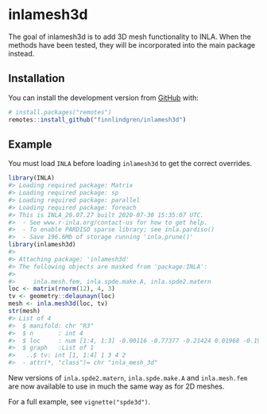 
<!-- README.md is generated from README.Rmd. Please edit that file -->

# inlamesh3d

<!-- badges: start -->

<!-- badges: end -->

The goal of inlamesh3d is to add 3D mesh functionality to INLA. When the
methods have been tested, they will be incorporated into the main
package instead.

## Installation

You can install the development version from
[GitHub](https://github.com/) with:

``` r
# install.packages("remotes")
remotes::install_github("finnlindgren/inlamesh3d")
```

## Example

You must load `INLA` before loading `inlamesh3d` to get the correct
overrides.

``` r
library(INLA)
#> Loading required package: Matrix
#> Loading required package: sp
#> Loading required package: parallel
#> Loading required package: foreach
#> This is INLA_20.07.27 built 2020-07-30 15:35:07 UTC.
#>  - See www.r-inla.org/contact-us for how to get help.
#>  - To enable PARDISO sparse library; see inla.pardiso()
#>  - Save 196.6Mb of storage running 'inla.prune()'
library(inlamesh3d)
#> 
#> Attaching package: 'inlamesh3d'
#> The following objects are masked from 'package:INLA':
#> 
#>     inla.mesh.fem, inla.spde.make.A, inla.spde2.matern
loc <- matrix(rnorm(12), 4, 3)
tv <- geometry::delaunayn(loc)
mesh <- inla.mesh3d(loc, tv)
str(mesh)
#> List of 4
#>  $ manifold: chr "R3"
#>  $ n       : int 4
#>  $ loc     : num [1:4, 1:3] -0.00116 -0.77377 -0.21424 0.01968 -0.19294 ...
#>  $ graph   :List of 1
#>   ..$ tv: int [1, 1:4] 1 3 4 2
#>  - attr(*, "class")= chr "inla_mesh_3d"
```

New versions of `inla.spde2.matern`, `inla.spde.make.A` and
`inla.mesh.fem` are now available to use in much the same way as for 2D
meshes.

For a full example, see `vignette("spde3d")`.
